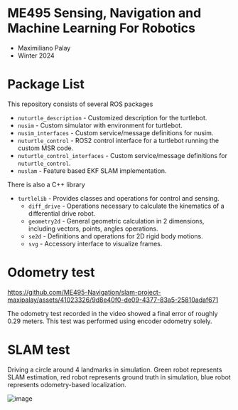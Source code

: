 # ME495 Sensing, Navigation and Machine Learning For Robotics

* Maximiliano Palay
* Winter 2024

# Package List
This repository consists of several ROS packages

- `nuturtle_description` - Customized description for the turtlebot.
- `nusim` - Custom simulator with environment for turtlebot.
- `nusim_interfaces` - Custom service/message definitions for nusim.
- `nuturtle_control` - ROS2 control interface for a turtlebot running the custom MSR code.
- `nuturtle_control_interfaces` - Custom service/message definitions for `nuturtle_control`.
- `nuslam` - Feature based EKF SLAM implementation.

There is also a C++ library

- `turtlelib` - Provides classes and operations for control and sensing.
    - `diff_drive` - Operations necessary to calculate the kinematics of a differential drive robot.
    - `geometry2d` - General geometric calculation in 2 dimensions, including vectors, points, angles operations.
    - `se2d` - Definitions and operations for 2D rigid body motions.
    - `svg` - Accessory interface to visualize frames.

# Odometry test

https://github.com/ME495-Navigation/slam-project-maxipalay/assets/41023326/9d8e40f0-de09-4377-83a5-25810adaf671

The odometry test recorded in the video showed a final error of roughly 0.29 meters. This test was performed using encoder odometry solely.

# SLAM test

Driving a circle around 4 landmarks in simulation. Green robot represents SLAM estimation, red robot represents ground truth in simulation, blue robot represents odometry-based localization.

![image](https://github.com/ME495-Navigation/slam-project-maxipalay/assets/41023326/b29dbed4-4ae7-4b05-8a15-ad73554f5f96)

